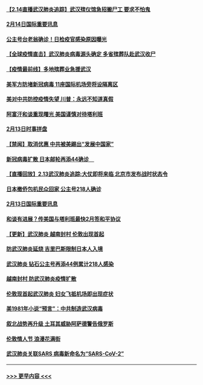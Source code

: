 #### [【2.14直播武汉肺炎追踪】武汉殡仪馆急招搬尸工 要求不怕鬼](../pages/prog202/a102777141.md?t=02142233) 
#### [2月14日国际重要讯息](../pages/prog202/a102777073.md?t=02142233) 
#### [公主号台老翁确诊！日检疫官感染原因曝光](../pages/prog202/a102777075.md?t=02142233) 
#### [【全球疫情直击】武汉肺炎病毒源头确定 多省殡葬队赴武汉收尸](../pages/prog202/a102777026.md?t=02142233) 
#### [【疫情最前线】多地殡葬业急援武汉](../pages/prog202/a102776986.md?t=02142233) 
#### [美军方防堵新冠病毒 11座国际机场旁将设隔离区](../pages/prog202/a102776870.md?t=02142233) 
#### [美对中共防控疫情失望 川普：永远不知道真假](../pages/prog202/a102776836.md?t=02142233) 
#### [阿富汗和谈重现曙光 美国谨慎对待塔利班](../pages/prog202/a102776748.md?t=02142233) 
#### [2月13日时事拼盘](../pages/prog202/a102776689.md?t=02142233) 
#### [【禁闻】取消优惠 中共被美踢出“发展中国家”](../pages/prog202/a102776670.md?t=02142233) 
#### [新冠病毒扩散 日本邮轮再添44确诊　](../pages/prog202/a102776518.md?t=02142233) 
#### [【直播回放】2.13武汉肺炎追踪:大仗即将来临 北京市发布战时状态令](../pages/prog202/a102776399.md?t=02142233) 
#### [日本撤侨包机民众回家 公主号218人确诊](../pages/prog202/a102776346.md?t=02142233) 
#### [2月13日国际重要讯息](../pages/prog202/a102776339.md?t=02142233) 
#### [和谈有进展？传美国与塔利班最快2月签和平协议](../pages/prog202/a102776291.md?t=02142233) 
#### [【更新】武汉肺炎 越南封村 伦敦出现首起](../pages/prog202/a102770740.md?t=02142233) 
#### [防武汉肺炎延烧 吉里巴斯限制日本人入境](../pages/prog202/a102776276.md?t=02142233) 
#### [武汉肺炎 钻石公主号再添44例累计218人感染](../pages/prog202/a102776089.md?t=02142233) 
#### [越南封村 防武汉肺炎疫情扩散](../pages/prog202/a102776214.md?t=02142233) 
#### [伦敦现首起武汉肺炎 妇女飞抵机场即出现症状](../pages/prog202/a102776031.md?t=02142233) 
#### [美1981年小说“预言”：中共制造武汉病毒](../pages/prog202/a102775980.md?t=02142233) 
#### [叙北战势再升级 土耳其威胁阿萨德警告俄罗斯](../pages/prog202/a102775904.md?t=02142233) 
#### [伦敦情人节 浪漫花满街](../pages/prog202/a102775786.md?t=02142233) 
#### [武汉肺炎关联SARS 病毒新命名为“SARS-CoV-2”](../pages/prog202/a102775719.md?t=02142233) 

----
#### [ >>> 更早内容 <<< ](../indexes/prog202-earlier.md)
